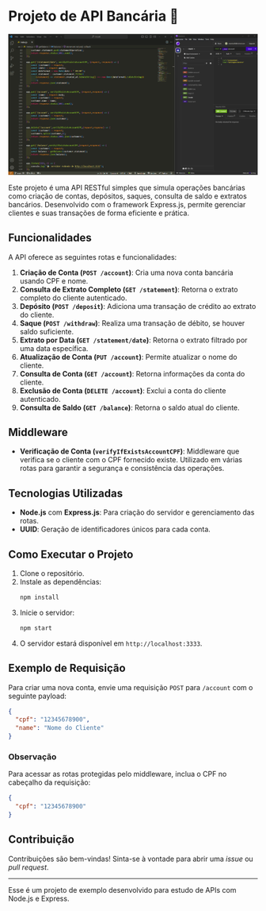 # Projeto de API Bancária 🏦

![](./public/images/print.png)

Este projeto é uma API RESTful simples que simula operações bancárias como criação de contas, depósitos, saques, consulta de saldo e extratos bancários. Desenvolvido com o framework Express.js, permite gerenciar clientes e suas transações de forma eficiente e prática.

## Funcionalidades

A API oferece as seguintes rotas e funcionalidades:

1. **Criação de Conta (`POST /account`)**: Cria uma nova conta bancária usando CPF e nome.
2. **Consulta de Extrato Completo (`GET /statement`)**: Retorna o extrato completo do cliente autenticado.
3. **Depósito (`POST /deposit`)**: Adiciona uma transação de crédito ao extrato do cliente.
4. **Saque (`POST /withdraw`)**: Realiza uma transação de débito, se houver saldo suficiente.
5. **Extrato por Data (`GET /statement/date`)**: Retorna o extrato filtrado por uma data específica.
6. **Atualização de Conta (`PUT /account`)**: Permite atualizar o nome do cliente.
7. **Consulta de Conta (`GET /account`)**: Retorna informações da conta do cliente.
8. **Exclusão de Conta (`DELETE /account`)**: Exclui a conta do cliente autenticado.
9. **Consulta de Saldo (`GET /balance`)**: Retorna o saldo atual do cliente.

## Middleware

- **Verificação de Conta (`verifyIfExistsAccountCPF`)**: Middleware que verifica se o cliente com o CPF fornecido existe. Utilizado em várias rotas para garantir a segurança e consistência das operações.

## Tecnologias Utilizadas

- **Node.js** com **Express.js**: Para criação do servidor e gerenciamento das rotas.
- **UUID**: Geração de identificadores únicos para cada conta.

## Como Executar o Projeto

1. Clone o repositório.
2. Instale as dependências:
   ```bash
   npm install
   ```
3. Inicie o servidor:
   ```bash
   npm start
   ```
4. O servidor estará disponível em `http://localhost:3333`.

## Exemplo de Requisição

Para criar uma nova conta, envie uma requisição `POST` para `/account` com o seguinte payload:
```json
{
  "cpf": "12345678900",
  "name": "Nome do Cliente"
}
```

### Observação

Para acessar as rotas protegidas pelo middleware, inclua o CPF no cabeçalho da requisição:
```json
{
  "cpf": "12345678900"
}
```

## Contribuição

Contribuições são bem-vindas! Sinta-se à vontade para abrir uma _issue_ ou _pull request_.

---

Esse é um projeto de exemplo desenvolvido para estudo de APIs com Node.js e Express.
